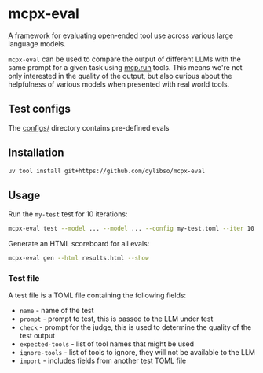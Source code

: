 # mcpx-eval

A framework for evaluating open-ended tool use across various large language models.

`mcpx-eval` can be used to compare the output of different LLMs with the same prompt for a given task using [mcp.run](https://www.mcp.run) tools.
This means we're not only interested in the quality of the output, but also curious about the helpfulness of various models
when presented with real world tools.

## Test configs

The [configs/](https://github.com/dylibso/mcpx-eval/tree/main/configs) directory contains pre-defined evals

## Installation

```bash
uv tool install git+https://github.com/dylibso/mcpx-eval
```

## Usage

Run the `my-test` test for 10 iterations:

```bash
mcpx-eval test --model ... --model ... --config my-test.toml --iter 10
```

Generate an HTML scoreboard for all evals:

```bash
mcpx-eval gen --html results.html --show
```

### Test file

A test file is a TOML file containing the following fields:

- `name` - name of the test
- `prompt` - prompt to test, this is passed to the LLM under test
- `check` - prompt for the judge, this is used to determine the quality of the test output 
- `expected-tools` - list of tool names that might be used
- `ignore-tools` - list of tools to ignore, they will not be available to the LLM
- `import` - includes fields from another test TOML file

